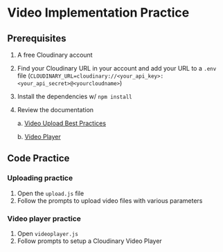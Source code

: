 # Video Implementation Practice

## Prerequisites

1. A free Cloudinary account
2. Find your Cloudinary URL in your account and add your URL to a `.env` file (`CLOUDINARY_URL=cloudinary://<your_api_key>:<your_api_secret>@<yourcloudname>`)
3. Install the dependencies w/ `npm install`
4. Review the documentation

   a. [Video Upload Best Practices](https://cloudinary.com/documentation/video_best_practices#uploading)

   b. [Video Player](https://cloudinary.com/documentation/cloudinary_video_player)

## Code Practice

### Uploading practice

1. Open the `upload.js` file
2. Follow the prompts to upload video files with various parameters

### Video player practice

1. Open `videoplayer.js`
2. Follow prompts to setup a Cloudinary Video Player
